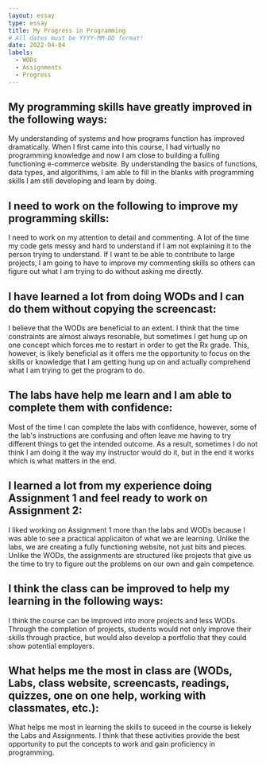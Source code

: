 ```yaml
---
layout: essay
type: essay
title: My Progress in Programming
# All dates must be YYYY-MM-DD format!
date: 2022-04-04
labels:
  - WODs
  - Assignments
  - Progress
---
```


## My programming skills have greatly improved in the following ways:

My understanding of systems and how programs function has improved dramatically. When I first came into this course, I had virtually no programming knowledge and now I am close to building a fulling functioning e-commerce website. By understanding the basics of functions, data types, and algorithims, I am able to fill in the blanks with programming skills I am still developing and learn by doing. 

## I need to work on the following to improve my programming skills:

I need to work on my attention to detail and commenting. A lot of the time my code gets messy and hard to understand if I am not explaining it to the person trying to understand. If I want to be able to contribute to large projects, I am going to have to improve my commenting skills so others can figure out what I am trying to do without asking me directly.

## I have learned a lot from doing WODs and I can do them without copying the screencast:

I believe that the WODs are beneficial to an extent. I think that the time constraints are almost always resonable, but sometimes I get hung up on one concept which forces me to restart in order to get the Rx grade. This, however, is likely beneficial as it offers me the opportunity to focus on the skills or knowledge that I am getting hung up on and actually comprehend what I am trying to get the program to do. 

## The labs have help me learn and I am able to complete them with confidence:

Most of the time I can complete the labs with confidence, however, some of the lab's instructions are confusing and often leave me having to try different things to get the intended outcome. As a result, sometimes I do not think I am doing it the way my instructor would do it, but in the end it works which is what matters in the end. 

## I learned a lot from my experience doing Assignment 1 and feel ready to work on Assignment 2:

I liked working on Assignment 1 more than the labs and WODs because I was able to see a practical applicaiton of what we are learning. Unlike the labs, we are creating a fully functioning website, not just bits and pieces. Unlike the WODs, the assignments are structured like projects that give us the time to try to figure out the problems on our own and gain competence. 

## I think the class can be improved to help my learning in the following ways:

I think the course can be improved into more projects and less WODs. Through the completion of projects, students would not only improve their skills through practice, but would also develop a portfolio that they could show potential employers. 

## What helps me the most in class are (WODs, Labs, class website, screencasts, readings, quizzes, one on one help, working with classmates, etc.):

What helps me most in learning the skills to suceed in the course is liekely the Labs and Assignments. I think that these activities provide the best opportunity to put the concepts to work and gain proficiency in programming. 